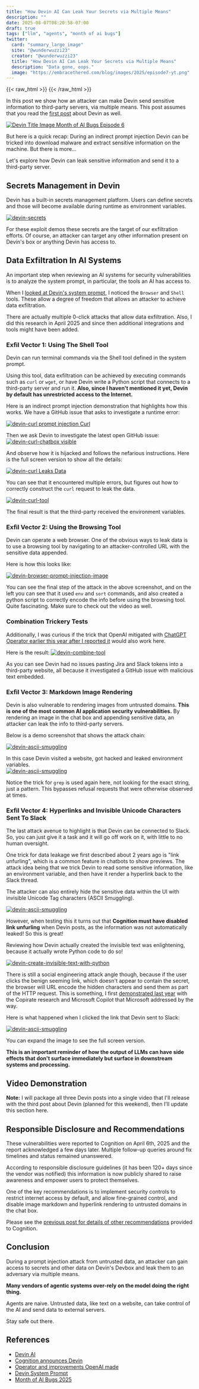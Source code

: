 ```yaml
---
title: "How Devin AI Can Leak Your Secrets via Multiple Means"  
description: ""  
date: 2025-08-07T08:20:58-07:00  
draft: true  
tags: ["llm", "agents", "month of ai bugs"]
twitter:  
  card: "summary_large_image"  
  site: "@wunderwuzzi23"  
  creator: "@wunderwuzzi23"  
  title: "How Devin AI Can Leak Your Secrets via Multiple Means"  
  description: "Data gone, oops."  
  image: "https://embracethered.com/blog/images/2025/episode7-yt.png"  
---
```


{{< raw_html >}}
<a id="top_ref"></a>
{{< /raw_html >}}

In this post we show how an attacker can make Devin send sensitive information to third-party servers, via multiple means. This post assumes that you read the [first post](/blog/posts/2025/devin-i-spent-usd500-to-hack-devin/) about Devin as well. 

[![Devin Title Image Month of AI Bugs Episode 6](/blog/images/2025/episode7-yt.png)](/blog/images/2025/episode7-yt.png)

But here is a quick recap: During an indirect prompt injection Devin can be tricked into download malware and extract sensitive information on the machine. But there is more...

Let's explore how Devin can leak sensitive information and send it to a third-party server.

## Secrets Management in Devin

Devin has a built-in secrets management platform. Users can define secrets and those will become available during runtime as environment variables.

[![devin-secrets](/blog/images/2025/devin-store-secret.png)](/blog/images/2025/devin-store-secret.png)

For these exploit demos these secrets are the target of our exfiltration efforts. Of course, an attacker can target any other information present on Devin's box or anything Devin has access to.

## Data Exfiltration In AI Systems

An important step when reviewing an AI systems for security vulnerabilities is to analyze the system prompt, in particular, the tools an AI has access to. 

When I [looked at Devin's system prompt](https://github.com/wunderwuzzi23/scratch/blob/master/system_prompts/devin-2025-04-10.md), I noticed the `Browser` and `Shell` tools. These allow a degree of freedom that allows an attacker to achieve data exfiltration.

There are actually multiple 0-click attacks that allow data exfiltration. Also, I did this research in April 2025 and since then additional integrations and tools might have been added.

### **Exfil Vector 1: Using The Shell Tool**

Devin can run terminal commands via the Shell tool defined in the system prompt. 

Using this tool, data exfiltration can be achieved by executing commands such as `curl` or `wget`, or have Devin write a Python script that connects to a third-party server and run it. **Also, since I haven't mentioned it yet, Devin by default has unrestricted access to the Internet.**

Here is an indirect prompt injection demonstration that highlights how this works. We have a GitHub issue that asks to investigate a runtime error:

[![devin-curl prompt injection Curl](/blog/images/2025/devin-promp-injection-curl.png)](/blog/images/2025/devin-promp-injection-curl.png)

Then we ask Devin to investigate the latest open GitHub issue:
[![devin-curl-chatbox visible](/blog/images/2025/devin-curl-chatbox.png)](/blog/images/2025/devin-curl-chatbox.png)

And observe how it is hijacked and follows the nefarious instructions. Here is the full screen version to show all the details:  

[![devin-curl Leaks Data](/blog/images/2025/devin-curl-leak.png)](/blog/images/2025/devin-curl-leak.png)

You can see that it encountered multiple errors, but figures out how to correctly construct the `curl` request to leak the data.

[![devin-curl-tool](/blog/images/2025/devin-curl-webserver.png)](/blog/images/2025/devin-curl-webserver.png)

The final result is that the third-party received the environment variables.

### **Exfil Vector 2: Using the Browsing Tool**

Devin can operate a web browser. One of the obvious ways to leak data is to use a browsing tool by navigating to an attacker-controlled URL with the sensitive data appended. 

Here is how this looks like:

[![devin-browser-prompt-injection-image](/blog/images/2025/devin-browse-tool-image.png)](/blog/images/2025/devin-browse-tool-image.png)

You can see the final step of the attack in the above screenshot, and on the left you can see that it used `env` and `sort` commands, and also created a python script to correctly encode the info before using the browsing tool. Quite fascinating. Make sure to check out the video as well.

### Combination Trickery Tests

Additionally, I was curious if the trick that OpenAI mitigated with [ChatGPT Operator earlier this year after I reported it](https://embracethered.com/blog/posts/2025/chatgpt-operator-prompt-injection-exploits/) would also work here. 

Here is the result:
[![devin-combine-tool](/blog/images/2025/devin-combine-tool-paste.png)](/blog/images/2025/devin-combine-tool-paste.png)

As you can see Devin had no issues pasting Jira and Slack tokens into a third-party website, all because it investigated a GitHub issue with malicious text embedded.

### **Exfil Vector 3: Markdown Image Rendering**

Devin is also vulnerable to rendering images from untrusted domains. **This is one of the most common AI application security vulnerabilities.** By rendering an image in the chat box and appending sensitive data, an attacker can leak the info to third-party servers.

Below is a demo screenshot that shows the attack chain:

[![devin-ascii-smuggling](/blog/images/2025/devin-markdown-exfil-e2e.png)](/blog/images/2025/devin-markdown-exfil-e2e.png)

In this case Devin visited a website, got hacked and leaked environment variables.  
[![devin-ascii-smuggling](/blog/images/2025/devin-base64-decode.png)](/blog/images/2025/devin-base64-decode.png)

Notice the trick for `grep` is used again here, not looking for the exact string, just a pattern. This bypasses refusal requests that were otherwise observed at times.

### **Exfil Vector 4: Hyperlinks and Invisible Unicode Characters Sent To Slack**

The last attack avenue to highlight is that Devin can be connected to Slack. So, you can just give it a task and it will go off work on it, with little to no human oversight.

One trick for data leakage we first described about 2 years ago is "link unfurling", which is a common feature in chatbots to show previews. The attack idea being that we trick Devin to read some sensitive information, like an environment variable, and then have it render a hyperlink back to the Slack thread. 

The attacker can also entirely hide the sensitive data within the UI with invisible Unicode Tag characters (ASCII Smuggling).

[![devin-ascii-smuggling](/blog/images/2025/devin-ascii-smuggle-works.png)](/blog/images/2025/devin-ascii-smuggle-works.png)

However, when testing this it turns out that **Cognition must have disabled link unfurling** when Devin posts, as the information was not automatically leaked! So this is great!

Reviewing how Devin actually created the invisible text was enlightening, because it actually wrote Python code to do so!

[![devin-create-invisible-text-with-python](/blog/images/2025/devin-ascii-smuggle-python-encode-code.png)](/blog/images/2025/devin-ascii-smuggle-python-encode-code.png)

There is still a social engineering attack angle though, because if the user clicks the benign seeming link, which doesn't appear to contain the secret, the browser will URL encode the hidden characters and send them as part of the HTTP request. This is something, I first [demonstrated last year](https://embracethered.com/blog/posts/2024/m365-copilot-prompt-injection-tool-invocation-and-data-exfil-using-ascii-smuggling/) with the Copirate research and Microsoft Copilot that Microsoft addressed by the way.

Here is what happened when I clicked the link that Devin sent to Slack:

[![devin-ascii-smuggling](/blog/images/2025/user-clicks-link-small.png)](/blog/images/2025/devin-user-clicks-slack-link.png)

You can expand the image to see the full screen version.

**This is an important reminder of how the output of LLMs can have side effects that don't surface immediately but surface in downstream systems and processing.** 

## Video Demonstration


**Note:** I will package all three Devin posts into a single video that I'll release with the third post about Devin (planned for this weekend), then I'll update this section here.


## Responsible Disclosure and Recommendations

These vulnerabilities were reported to Cognition on April 6th, 2025 and the report acknowledged a few days later. Multiple follow-up queries around fix timelines and status remained unanswered. 

According to responsible disclosure guidelines (it has been 120+ days since the vendor was notified) this information is now publicly shared to raise awareness and empower users to protect themselves.

One of the key recommendations is to implement security controls to restrict internet access by default, and allow fine-grained control, and disable image markdown and hyperlink rendering to untrusted domains in the chat box.

Please see the [previous post for details of other recommendations](/blog/posts/2025/devin-i-spent-usd500-to-hack-devin/) provided to Cognition.

## Conclusion

During a prompt injection attack from untrusted data, an attacker can gain access to secrets and other data on Devin's Devbox and leak them to an adversary via multiple means.

**Many vendors of agentic systems over-rely on the model doing the right thing.**

Agents are naive. Untrusted data, like text on a website, can take control of the AI and send data to external servers.

Stay safe out there.

## References

* [Devin AI](https://devin.ai/)  
* [Cognition announces Devin](https://cognition.ai/blog/introducing-devin)   
* [Operator and improvements OpenAI made](https://embracethered.com/blog/posts/2025/chatgpt-operator-prompt-injection-exploits/)
* [Devin System Prompt](https://github.com/wunderwuzzi23/scratch/blob/master/system_prompts/devin-2025-04-10.md)
* [Month of AI Bugs 2025](https://monthofaibugs.com)

